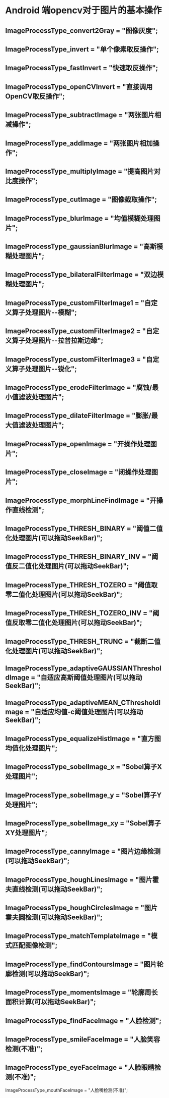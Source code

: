 # Android 端opencv对于图片的基本操作
ImageProcessType_convert2Gray = "图像灰度";
-------
ImageProcessType_invert = "单个像素取反操作";
-------
ImageProcessType_fastInvert = "快速取反操作";
-------
ImageProcessType_openCVInvert = "直接调用OpenCV取反操作";
-------
ImageProcessType_subtractImage = "两张图片相减操作";
-------
ImageProcessType_addImage = "两张图片相加操作";
-------
ImageProcessType_multiplyImage = "提高图片对比度操作";
-------
ImageProcessType_cutImage = "图像截取操作";
-------
ImageProcessType_blurImage = "均值模糊处理图片";
-------
ImageProcessType_gaussianBlurImage = "高斯模糊处理图片";
-------
ImageProcessType_bilateralFilterImage = "双边模糊处理图片";
-------
ImageProcessType_customFilterImage1 = "自定义算子处理图片--模糊";
-------
ImageProcessType_customFilterImage2 = "自定义算子处理图片--拉普拉斯边缘";
-------
ImageProcessType_customFilterImage3 = "自定义算子处理图片--锐化";
-------
ImageProcessType_erodeFilterImage = "腐蚀/最小值滤波处理图片";
-------
ImageProcessType_dilateFilterImage = "膨胀/最大值滤波处理图片";
-------
ImageProcessType_openImage = "开操作处理图片";
-------
ImageProcessType_closeImage = "闭操作处理图片";
-------
ImageProcessType_morphLineFindImage = "开操作直线检测";
-------
ImageProcessType_THRESH_BINARY = "阈值二值化处理图片(可以拖动SeekBar)";
-------
ImageProcessType_THRESH_BINARY_INV = "阈值反二值化处理图片(可以拖动SeekBar)";
-------
ImageProcessType_THRESH_TOZERO = "阈值取零二值化处理图片(可以拖动SeekBar)";
-------
ImageProcessType_THRESH_TOZERO_INV = "阈值反取零二值化处理图片(可以拖动SeekBar)";
-------
ImageProcessType_THRESH_TRUNC = "截断二值化处理图片(可以拖动SeekBar)";
-------
ImageProcessType_adaptiveGAUSSIANThresholdImage = "自适应高斯阈值处理图片(可以拖动SeekBar)";
-------
ImageProcessType_adaptiveMEAN_CThresholdImage = "自适应均值-c阈值处理图片(可以拖动SeekBar)";
-------
ImageProcessType_equalizeHistImage = "直方图均值化处理图片";
-------
ImageProcessType_sobelImage_x = "Sobel算子X处理图片";
-------
ImageProcessType_sobelImage_y = "Sobel算子Y处理图片";
-------
ImageProcessType_sobelImage_xy = "Sobel算子XY处理图片";
-------
ImageProcessType_cannyImage = "图片边缘检测(可以拖动SeekBar)";
-------
ImageProcessType_houghLinesImage = "图片霍夫直线检测(可以拖动SeekBar)";
-------
ImageProcessType_houghCirclesImage = "图片霍夫圆检测(可以拖动SeekBar)";
-------
ImageProcessType_matchTemplateImage = "模式匹配图像检测";
-------
ImageProcessType_findContoursImage = "图片轮廓检测(可以拖动SeekBar)";
-------
ImageProcessType_momentsImage = "轮廓周长面积计算(可以拖动SeekBar)";
-------
ImageProcessType_findFaceImage = "人脸检测";
-------
ImageProcessType_smileFaceImage = "人脸笑容检测(不准)";
-------
ImageProcessType_eyeFaceImage = "人脸眼睛检测(不准)";
-------
ImageProcessType_mouthFaceImage = "人脸嘴检测(不准)";